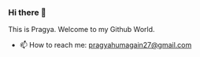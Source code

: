 ### Hi there 👋

This is Pragya. Welcome to my Github World.
- 📫 How to reach me: pragyahumagain27@gmail.com


